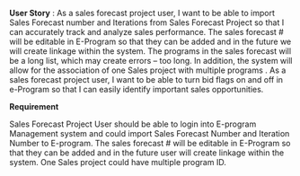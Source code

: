 **User Story** : As a sales forecast project user, I want to be able to import Sales Forecast number and Iterations from Sales Forecast Project so that I can accurately track and analyze sales performance. The sales forecast # will be editable in E-Program so that they can be added and in the future we will create linkage within the system. The programs in the sales forecast will be a long list, which may create errors – too long. In addition, the system will allow for the association of one  Sales project with multiple programs . As a sales forecast project user, I want to be able to turn bid flags on and off in e-Program so that I can easily identify important sales opportunities. 



**Requirement**

Sales Forecast Project User should be able to login into E-program Management system and could import Sales Forecast Number and Iteration Number to E-program.  The sales forecast # will be editable in E-Program so that they can be added and in the future user will create linkage within the system. One  Sales project could have multiple program ID.







